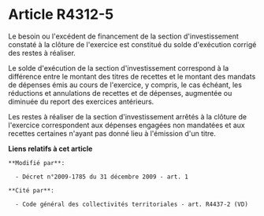 # Article R4312-5

Le besoin ou l'excédent de financement de la section d'investissement constaté à la clôture de l'exercice est constitué du
solde d'exécution corrigé des restes à réaliser. 

Le solde d'exécution de la section d'investissement correspond à la différence entre le montant des titres de recettes et le
montant des mandats de dépenses émis au cours de l'exercice, y compris, le cas échéant, les réductions et annulations de
recettes et de dépenses, augmentée ou diminuée du report des exercices antérieurs. 

Les restes à réaliser de la section d'investissement arrêtés à la clôture de l'exercice correspondent aux dépenses engagées
non mandatées et aux recettes certaines n'ayant pas donné lieu à l'émission d'un titre.

**Liens relatifs à cet article**

	**Modifié par**:

	  - Décret n°2009-1785 du 31 décembre 2009 - art. 1

	**Cité par**:

	  - Code général des collectivités territoriales - art. R4437-2 (VD)
